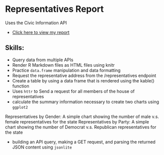 # Representatives Report
Uses the Civic Information API 

- [Click here to view my report](https://info201b-w19.github.io/a6-phung-phu/)

## Skills:
- Query data from multiple APIs
- Render R Markdown files as HTML files using knitr
- Practice `data.frame` manipulation and data formatting
- Request the representative address from the /representatives endpoint
- Create a table by using a data frame that is rendered using the kable() function
- Uses `httr` to Send a request for all members of the house of representatives
- calculate the summary information necessary to create two charts using `ggplot2`

Representatives by Gender: A simple chart showing the number of male v.s. female representatives for the state
Representatives by Party: A simple chart showing the number of Democrat v.s. Republican representatives for the state

- building an API query, making a GET request, and parsing the returned JSON content using `jsonlite`
